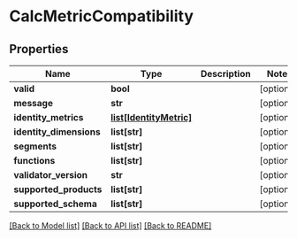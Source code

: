 # CalcMetricCompatibility

## Properties
Name | Type | Description | Notes
------------ | ------------- | ------------- | -------------
**valid** | **bool** |  | [optional] 
**message** | **str** |  | [optional] 
**identity_metrics** | [**list[IdentityMetric]**](IdentityMetric.md) |  | [optional] 
**identity_dimensions** | **list[str]** |  | [optional] 
**segments** | **list[str]** |  | [optional] 
**functions** | **list[str]** |  | [optional] 
**validator_version** | **str** |  | [optional] 
**supported_products** | **list[str]** |  | [optional] 
**supported_schema** | **list[str]** |  | [optional] 

[[Back to Model list]](../README.md#documentation-for-models) [[Back to API list]](../README.md#documentation-for-api-endpoints) [[Back to README]](../README.md)

